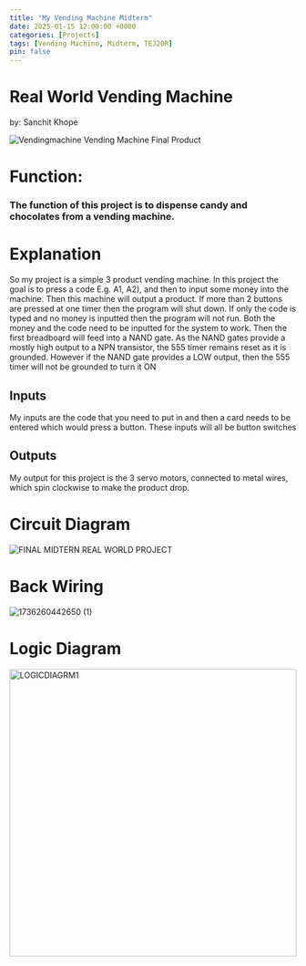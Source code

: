 ```yaml
---
title: "My Vending Machine Midterm"
date: 2025-01-15 12:00:00 +0000
categories: [Projects]
tags: [Vending Machine, Midterm, TEJ20R]
pin: false
---
```


# Real World Vending Machine
by: Sanchit Khope



![Vendingmachine](https://github.com/user-attachments/assets/cf389e08-7e82-4ec8-877b-a53acc4cf320)
Vending Machine Final Product

# Function:
### The function of this project is to dispense candy and chocolates from a vending machine.
# Explanation
So my project is a simple 3 product vending machine. In this project the goal is to press a code E.g. A1, A2), and then to input some money into the machine. Then this machine will output a product. If more than 2 buttons are pressed at one timer then the program will shut down. If only the code is typed and no money is inputted then the program will not run. Both the money and the code need to be inputted for the system to work. Then the first breadboard will feed into a NAND gate. As the NAND gates provide a mostly high output to a NPN transistor, the 555 timer remains reset as it is grounded. However if the NAND gate provides a LOW output, then the 555 timer will not be grounded  to turn it ON

## Inputs
My inputs are the code that you need to put in and then a card needs to be entered which would press a button. These inputs will all be button switches

## Outputs
My output for this project is the 3 servo motors, connected to metal wires, which spin clockwise to make the product drop.

# Circuit Diagram
![FINAL MIDTERN REAL WORLD PROJECT](https://github.com/user-attachments/assets/09c4a6b2-43b6-485f-8743-859ebcb2149a)

# Back Wiring
![1736260442650 (1)](https://github.com/user-attachments/assets/f8e6aa3e-175a-4fab-9e99-13184f32aca6)

# Logic Diagram
<img width="504" alt="LOGICDIAGRM1" src="https://github.com/user-attachments/assets/fd1fc8bc-e0c7-46dd-87d8-d95fb2bcc7d5" />
